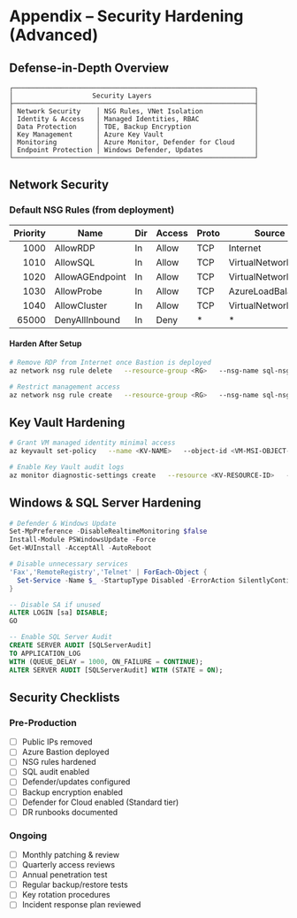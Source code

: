 # Appendix – Security Hardening (Advanced)

## Defense-in-Depth Overview

```
┌─────────────────────────────────────────────────────────────┐
│                    Security Layers                          │
├─────────────────────────────────────────────────────────────┤
│ Network Security    │ NSG Rules, VNet Isolation             │
│ Identity & Access   │ Managed Identities, RBAC              │    
│ Data Protection     │ TDE, Backup Encryption                │
│ Key Management      │ Azure Key Vault                       │
│ Monitoring          │ Azure Monitor, Defender for Cloud     │
│ Endpoint Protection │ Windows Defender, Updates             │
└─────────────────────────────────────────────────────────────┘
```

## Network Security

### Default NSG Rules (from deployment)

| Priority | Name             | Dir | Access | Proto | Source            | Dest | Port |
|---------:|------------------|-----|--------|-------|-------------------|------|-----:|
| 1000     | AllowRDP         | In  | Allow  | TCP   | Internet          |  *   | 3389 |
| 1010     | AllowSQL         | In  | Allow  | TCP   | VirtualNetwork    |  *   | 1433 |
| 1020     | AllowAGEndpoint  | In  | Allow  | TCP   | VirtualNetwork    |  *   | 5022 |
| 1030     | AllowProbe       | In  | Allow  | TCP   | AzureLoadBalancer |  *   | 59999|
| 1040     | AllowCluster     | In  | Allow  | TCP   | VirtualNetwork    |  *   | 3343 |
| 65000    | DenyAllInbound   | In  | Deny   | *     | *                 |  *   |   *  |

#### Harden After Setup

```bash
# Remove RDP from Internet once Bastion is deployed
az network nsg rule delete   --resource-group <RG>   --nsg-name sql-nsg   --name AllowRDP

# Restrict management access
az network nsg rule create   --resource-group <RG>   --nsg-name sql-nsg   --name AllowMgmtFromOffice   --priority 1000   --source-address-prefixes <YOUR-OFFICE-IP>   --destination-port-ranges 3389   --access Allow --protocol Tcp
```

## Key Vault Hardening

```bash
# Grant VM managed identity minimal access
az keyvault set-policy   --name <KV-NAME>   --object-id <VM-MSI-OBJECT-ID>   --secret-permissions get list

# Enable Key Vault audit logs
az monitor diagnostic-settings create   --resource <KV-RESOURCE-ID>   --name KeyVaultAudit   --logs '[{"category":"AuditEvent","enabled":true}]'   --workspace <LOG-ANALYTICS-ID>
```

## Windows & SQL Server Hardening

```powershell
# Defender & Windows Update
Set-MpPreference -DisableRealtimeMonitoring $false
Install-Module PSWindowsUpdate -Force
Get-WUInstall -AcceptAll -AutoReboot

# Disable unnecessary services
'Fax','RemoteRegistry','Telnet' | ForEach-Object {
  Set-Service -Name $_ -StartupType Disabled -ErrorAction SilentlyContinue
}
```

```sql
-- Disable SA if unused
ALTER LOGIN [sa] DISABLE;
GO

-- Enable SQL Server Audit
CREATE SERVER AUDIT [SQLServerAudit]
TO APPLICATION_LOG
WITH (QUEUE_DELAY = 1000, ON_FAILURE = CONTINUE);
ALTER SERVER AUDIT [SQLServerAudit] WITH (STATE = ON);
```

## Security Checklists

### Pre-Production

- [ ] Public IPs removed  
- [ ] Azure Bastion deployed  
- [ ] NSG rules hardened  
- [ ] SQL audit enabled  
- [ ] Defender/updates configured  
- [ ] Backup encryption enabled  
- [ ] Defender for Cloud enabled (Standard tier)  
- [ ] DR runbooks documented

### Ongoing

- [ ] Monthly patching & review  
- [ ] Quarterly access reviews  
- [ ] Annual penetration test  
- [ ] Regular backup/restore tests  
- [ ] Key rotation procedures  
- [ ] Incident response plan reviewed
